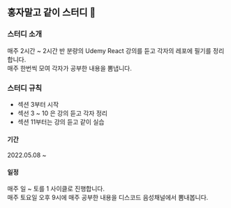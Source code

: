 ## 홍자말고 같이 스터디 👋

### 스터디 소개 
매주 2시간 ~ 2시간 반 분량의 Udemy React 강의를 듣고 각자의 레포에 필기를 정리합니다.<br>
매주 한번씩 모여 각자가 공부한 내용을 뽐냅니다. 

### 스터디 규칙 
- 섹션 3부터 시작
- 섹선 3 ~ 10 은 강의 듣고 각자 정리
- 섹션 11부터는 강의 듣고 같이 실습 

#### 기간 
2022.05.08 ~ 

#### 일정 
매주 일 ~ 토를 1 사이클로 진행합니다.<br>
매주 토요일 오후 9시에 매주 공부한 내용을 디스코드 음성채널에서 뽐내봅니다. 





<!--

**Here are some ideas to get you started:**

🙋‍♀️ A short introduction - what is your organization all about?
🌈 Contribution guidelines - how can the community get involved?
👩‍💻 Useful resources - where can the community find your docs? Is there anything else the community should know?
🍿 Fun facts - what does your team eat for breakfast?
🧙 Remember, you can do mighty things with the power of [Markdown](https://docs.github.com/github/writing-on-github/getting-started-with-writing-and-formatting-on-github/basic-writing-and-formatting-syntax)
-->
